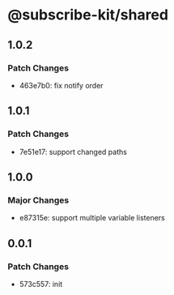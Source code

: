 # @subscribe-kit/shared

## 1.0.2

### Patch Changes

- 463e7b0: fix notify order

## 1.0.1

### Patch Changes

- 7e51e17: support changed paths

## 1.0.0

### Major Changes

- e87315e: support multiple variable listeners

## 0.0.1

### Patch Changes

- 573c557: init
